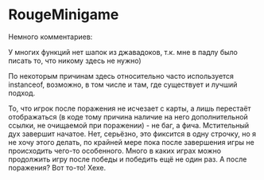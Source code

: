 # RougeMinigame

Немного комментариев:

У многих функций нет шапок из джавадоков, т.к. мне в падлу было писать то, что никому здесь не нужно)

По некоторым причинам здесь относительно часто используется instanceof, возможно, в том числе и там, где существует и лучший подход.

То, что игрок после поражения не исчезает с карты, а лишь перестаёт отображаться
    (в коде тому причина наличие на него дополнительной ссылки, не очищаемой при поражении)
    - не баг, а фича. Мстительный дух завершит начатое.
    Нет, серьёзно, это фиксится в одну строчку, но я не хочу этого делать,
    по крайней мере пока после завершения игры не происходить чего-то особенного.
    Много в каких играх можно продолжить игру после победы и победить ещё не один раз.
    А после поражения? Вот то-то! Хехе.
